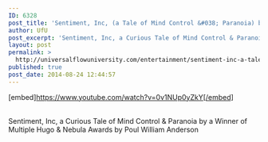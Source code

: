 ```yaml
---
ID: 6328
post_title: 'Sentiment, Inc, (a Tale of Mind Control &#038; Paranoia) by a Winner of Hugo &#038; Nebula Awards,'
author: UfU
post_excerpt: 'Sentiment, Inc, a Curious Tale of Mind Control & Paranoia by a Winner of Multiple Hugo & Nebula Awards by Poul William Anderson'
layout: post
permalink: >
  http://universalflowuniversity.com/entertainment/sentiment-inc-a-tale-of-mind-control-paranoia-by-a-winner-of-hugo-nebula-awards/
published: true
post_date: 2014-08-24 12:44:57
---
```

[embed]https://www.youtube.com/watch?v=0v1NUp0yZkY[/embed]</br></br>
<p>Sentiment, Inc, a Curious Tale of Mind Control & Paranoia by a Winner of Multiple Hugo & Nebula Awards by Poul William Anderson</p>